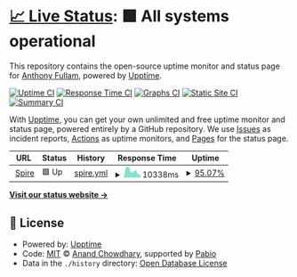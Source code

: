 # [📈 Live Status](https://demo.upptime.js.org): <!--live status--> **🟩 All systems operational**

This repository contains the open-source uptime monitor and status page for [Anthony Fullam](https://demo.upptime.js.org), powered by [Upptime](https://github.com/upptime/upptime).

[![Uptime CI](https://github.com/fullama/upptime/workflows/Uptime%20CI/badge.svg)](https://github.com/fullama/upptime/actions?query=workflow%3A%22Uptime+CI%22)
[![Response Time CI](https://github.com/fullama/upptime/workflows/Response%20Time%20CI/badge.svg)](https://github.com/fullama/upptime/actions?query=workflow%3A%22Response+Time+CI%22)
[![Graphs CI](https://github.com/fullama/upptime/workflows/Graphs%20CI/badge.svg)](https://github.com/fullama/upptime/actions?query=workflow%3A%22Graphs+CI%22)
[![Static Site CI](https://github.com/fullama/upptime/workflows/Static%20Site%20CI/badge.svg)](https://github.com/fullama/upptime/actions?query=workflow%3A%22Static+Site+CI%22)
[![Summary CI](https://github.com/fullama/upptime/workflows/Summary%20CI/badge.svg)](https://github.com/fullama/upptime/actions?query=workflow%3A%22Summary+CI%22)

With [Upptime](https://upptime.js.org), you can get your own unlimited and free uptime monitor and status page, powered entirely by a GitHub repository. We use [Issues](https://github.com/fullama/upptime/issues) as incident reports, [Actions](https://github.com/fullama/upptime/actions) as uptime monitors, and [Pages](https://demo.upptime.js.org) for the status page.

<!--start: status pages-->
<!-- This summary is generated by Upptime (https://github.com/upptime/upptime) -->
<!-- Do not edit this manually, your changes will be overwritten -->
<!-- prettier-ignore -->
| URL | Status | History | Response Time | Uptime |
| --- | ------ | ------- | ------------- | ------ |
| <img alt="" src="https://icons.duckduckgo.com/ip3/spire.embl.de.ico" height="13"> [Spire](https://spire.embl.de) | 🟩 Up | [spire.yml](https://github.com/fullama/upptime/commits/HEAD/history/spire.yml) | <details><summary><img alt="Response time graph" src="./graphs/spire/response-time-week.png" height="20"> 10338ms</summary><br><a href="https://fullama.github.io/upptime/history/spire"><img alt="Response time 2121" src="https://img.shields.io/endpoint?url=https%3A%2F%2Fraw.githubusercontent.com%2Ffullama%2Fupptime%2FHEAD%2Fapi%2Fspire%2Fresponse-time.json"></a><br><a href="https://fullama.github.io/upptime/history/spire"><img alt="24-hour response time 12647" src="https://img.shields.io/endpoint?url=https%3A%2F%2Fraw.githubusercontent.com%2Ffullama%2Fupptime%2FHEAD%2Fapi%2Fspire%2Fresponse-time-day.json"></a><br><a href="https://fullama.github.io/upptime/history/spire"><img alt="7-day response time 10338" src="https://img.shields.io/endpoint?url=https%3A%2F%2Fraw.githubusercontent.com%2Ffullama%2Fupptime%2FHEAD%2Fapi%2Fspire%2Fresponse-time-week.json"></a><br><a href="https://fullama.github.io/upptime/history/spire"><img alt="30-day response time 6909" src="https://img.shields.io/endpoint?url=https%3A%2F%2Fraw.githubusercontent.com%2Ffullama%2Fupptime%2FHEAD%2Fapi%2Fspire%2Fresponse-time-month.json"></a><br><a href="https://fullama.github.io/upptime/history/spire"><img alt="1-year response time 2340" src="https://img.shields.io/endpoint?url=https%3A%2F%2Fraw.githubusercontent.com%2Ffullama%2Fupptime%2FHEAD%2Fapi%2Fspire%2Fresponse-time-year.json"></a></details> | <details><summary><a href="https://fullama.github.io/upptime/history/spire">95.07%</a></summary><a href="https://fullama.github.io/upptime/history/spire"><img alt="All-time uptime 99.11%" src="https://img.shields.io/endpoint?url=https%3A%2F%2Fraw.githubusercontent.com%2Ffullama%2Fupptime%2FHEAD%2Fapi%2Fspire%2Fuptime.json"></a><br><a href="https://fullama.github.io/upptime/history/spire"><img alt="24-hour uptime 65.52%" src="https://img.shields.io/endpoint?url=https%3A%2F%2Fraw.githubusercontent.com%2Ffullama%2Fupptime%2FHEAD%2Fapi%2Fspire%2Fuptime-day.json"></a><br><a href="https://fullama.github.io/upptime/history/spire"><img alt="7-day uptime 95.07%" src="https://img.shields.io/endpoint?url=https%3A%2F%2Fraw.githubusercontent.com%2Ffullama%2Fupptime%2FHEAD%2Fapi%2Fspire%2Fuptime-week.json"></a><br><a href="https://fullama.github.io/upptime/history/spire"><img alt="30-day uptime 97.71%" src="https://img.shields.io/endpoint?url=https%3A%2F%2Fraw.githubusercontent.com%2Ffullama%2Fupptime%2FHEAD%2Fapi%2Fspire%2Fuptime-month.json"></a><br><a href="https://fullama.github.io/upptime/history/spire"><img alt="1-year uptime 98.81%" src="https://img.shields.io/endpoint?url=https%3A%2F%2Fraw.githubusercontent.com%2Ffullama%2Fupptime%2FHEAD%2Fapi%2Fspire%2Fuptime-year.json"></a></details>

<!--end: status pages-->

[**Visit our status website →**](https://demo.upptime.js.org)

## 📄 License

- Powered by: [Upptime](https://github.com/upptime/upptime)
- Code: [MIT](./LICENSE) © [Anand Chowdhary](https://anandchowdhary.com), supported by [Pabio](https://pabio.com)
- Data in the `./history` directory: [Open Database License](https://opendatacommons.org/licenses/odbl/1-0/)
